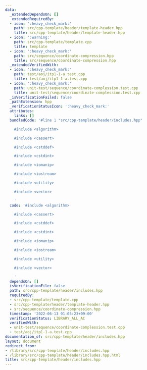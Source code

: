 ```yaml
---
data:
  _extendedDependsOn: []
  _extendedRequiredBy:
  - icon: ':heavy_check_mark:'
    path: src/cpp-template/header/template-header.hpp
    title: src/cpp-template/header/template-header.hpp
  - icon: ':warning:'
    path: src/cpp-template/template.cpp
    title: template
  - icon: ':heavy_check_mark:'
    path: src/sequence/coordinate-compression.hpp
    title: src/sequence/coordinate-compression.hpp
  _extendedVerifiedWith:
  - icon: ':heavy_check_mark:'
    path: test/aoj/itp1-1-a.test.cpp
    title: test/aoj/itp1-1-a.test.cpp
  - icon: ':heavy_check_mark:'
    path: unit-test/sequence/coordinate-complession.test.cpp
    title: unit-test/sequence/coordinate-complession.test.cpp
  _isVerificationFailed: false
  _pathExtension: hpp
  _verificationStatusIcon: ':heavy_check_mark:'
  attributes:
    links: []
  bundledCode: '#line 1 "src/cpp-template/header/includes.hpp"

    #include <algorithm>

    #include <cassert>

    #include <cstddef>

    #include <cstdint>

    #include <iomanip>

    #include <iostream>

    #include <utility>

    #include <vector>

    '
  code: '#include <algorithm>

    #include <cassert>

    #include <cstddef>

    #include <cstdint>

    #include <iomanip>

    #include <iostream>

    #include <utility>

    #include <vector>

    '
  dependsOn: []
  isVerificationFile: false
  path: src/cpp-template/header/includes.hpp
  requiredBy:
  - src/cpp-template/template.cpp
  - src/cpp-template/header/template-header.hpp
  - src/sequence/coordinate-compression.hpp
  timestamp: '2022-06-13 01:05:23+09:00'
  verificationStatus: LIBRARY_ALL_AC
  verifiedWith:
  - unit-test/sequence/coordinate-complession.test.cpp
  - test/aoj/itp1-1-a.test.cpp
documentation_of: src/cpp-template/header/includes.hpp
layout: document
redirect_from:
- /library/src/cpp-template/header/includes.hpp
- /library/src/cpp-template/header/includes.hpp.html
title: src/cpp-template/header/includes.hpp
---
```

